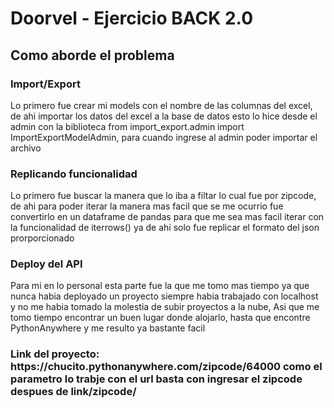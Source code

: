 <h1>Doorvel - Ejercicio BACK 2.0</h1>

<h2>Como aborde el problema</h2>
<h3>Import/Export</h3>
<p>Lo primero fue crear mi models con el nombre de las columnas del excel, de ahi importar los datos del excel a la base de datos esto lo hice desde el admin con la biblioteca from import_export.admin import ImportExportModelAdmin, para cuando ingrese al admin poder importar el archivo</p>


<h3>Replicando funcionalidad</h3>
<p>Lo primero fue buscar la manera que lo iba a filtar lo cual fue por zipcode, de ahi para poder iterar la manera mas facil que se me ocurrio fue convertirlo en un dataframe de pandas para que me sea mas facil iterar con la funcionalidad de iterrows() ya de ahi solo fue replicar el formato del json prorporcionado</p>



<h3>Deploy del API</h3>
<p>Para mi en lo personal esta parte fue la que me tomo mas tiempo ya que nunca habia deployado un proyecto siempre habia trabajado con localhost y no me habia tomado la molestia de subir proyectos a la nube, Asi que me tomo tiempo encontrar un buen lugar donde alojarlo, hasta que encontre PythonAnywhere y me resulto ya bastante facil
</p>

<h3>Link del proyecto: https://chucito.pythonanywhere.com/zipcode/64000 como el parametro lo trabje con el url basta con ingresar el zipcode despues de  link/zipcode/<CodigoPostalAqui>
